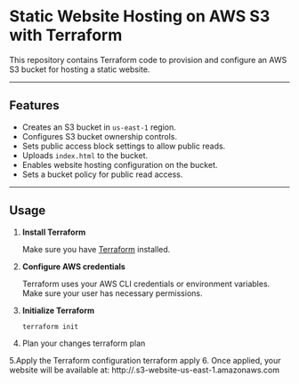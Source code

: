 # Static Website Hosting on AWS S3 with Terraform

This repository contains Terraform code to provision and configure an AWS S3 bucket for hosting a static website.

---

## Features

- Creates an S3 bucket in `us-east-1` region.
- Configures S3 bucket ownership controls.
- Sets public access block settings to allow public reads.
- Uploads `index.html` to the bucket.
- Enables website hosting configuration on the bucket.
- Sets a bucket policy for public read access.

---

## Usage

1. **Install Terraform**

   Make sure you have [Terraform](https://www.terraform.io/downloads.html) installed.

2. **Configure AWS credentials**

   Terraform uses your AWS CLI credentials or environment variables. Make sure your user has necessary permissions.

3. **Initialize Terraform**

   ```bash
   terraform init
4. Plan your changes
 terraform plan

5.Apply the Terraform configuration
terraform apply
6. Once applied, your website will be available at:
http://<your-bucket-name>.s3-website-us-east-1.amazonaws.com

